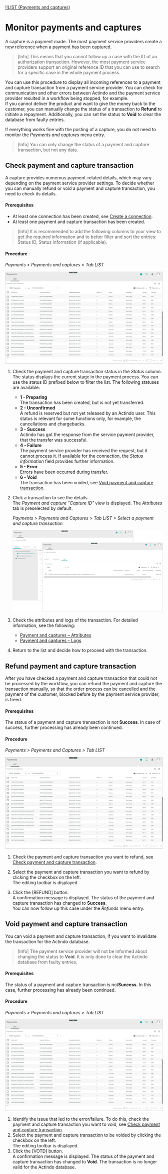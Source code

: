 [!!LIST (Payments and captures)](../UserInterface/02a_ListPaymentsAndCaptures.md)


# Monitor payments and captures

A capture is a payment made. The most payment service providers create a new reference when a payment has been captured.
> [Info] This means that you cannot follow up a case with the ID of an authorization transaction. However, the most payment service providers support an original reference ID that you can use to search for a specific case in the whole payment process.  

You can use this procedure to display all incoming references to a payment and capture transaction from a payment service provider. You can check for communication and other errors between Actindo and the payment service provider resulted in a workflow being stopped, for example.   
If you cannot deliver the product and want to give the money back to the customer, you can manually change the status of a transaction to **Refund** to initiate a repayment. Additionally, you can set the status to **Void** to clear the database from faulty entries.      

If everything works fine with the posting of a capture, you do not need to monitor the *Payments and captures* menu entry.   
> [Info] You can only change the status of a payment and capture transaction, but not any data.


## Check payment and capture transaction

A capture provides numerous payment-related details, which may vary depending on the payment service provider settings. To decide whether you can manually refund or void a payment and capture transaction, you need to check its details.

#### Prerequisites

- At least one connection has been created, see [Create a connection](../Integration/01_ManageConnection.md#create-a-psp-connection).
- At least one payment and capture transaction has been created.
> [Info] It is recommended to add the following columns to your view to get the required information and to better filter and sort the entries: Status ID, Status information (if applicable).    

#### Procedure

*Payments > Payments and captures > Tab LIST*  

![Payment and capture transactions](../../Assets/Screenshots/Payments/PaymentsCaptures/LISTPaymentsCaptures.png "[Payment and capture transactions]")  


1. Check the payment and capture transaction status in the *Status* column. The status displays the current stage in the payment process. You can use the status ID prefixed below to filter the list. The following statuses are available:   
    - **1 - Preparing**  
        The transaction has been created, but is not yet transferred.
    - **2 - Unconfirmed**   
        A refund is reserved but not yet released by an Actindo user. This status is relevant for some functions only, for example, the cancellations and chargebacks.
    - **3 - Success**  
        Actindo has got the response from the service payment provider, that the transfer was successful.
    - **4 - Failure**   
        The payment service provider has received the request, but it cannot process it. If available for the connection, the *Status information* field provides further information.
    - **5 - Error**   
       Errors have been occurred during transfer.
    - **6 - Void**   
       The transaction has been voided, see [Void payment and capture transaction](#void-payment-and-capture-transaction).
    
2. Click a transaction to see the details.   
    The *Payment and capture "Capture ID"* view is displayed. The *Attributes* tab is preselected by default.   

    *Payments > Payments and Captures > Tab LIST > Select a payment and capture transaction*   

    ![Payment and capture attributes and logs](../../Assets/Screenshots/Payments/PaymentsCaptures/CheckAttributes.png "[Payment and capture attributes and logs]")   

3. Check the attributes and logs of the transaction. For detailed information, see the following:
     - [Payment and captures &ndash; Attributes](../UserInterface/03_ListPaymentsAndCaptures.md#payments-and-captures-–-attributes)
     - [Payment and captures &ndash; Logs](../UserInterface/03_ListPaymentsAndCaptures.md#payments-and-captures-–-logs)
4. Return to the list and decide how to proceed with the transaction.



## Refund payment and capture transaction

After you have checked a payment and capture transaction that could not be processed by the workflow, you can refund the payment and capture the transaction manually, so that the order process can be cancelled and the payment of the customer, blocked before by the payment service provider, is freed.<!---ist das richtig-->


#### Prerequisites

The status of a payment and capture transaction is not **Success**. In case of success, further processing has already been continued. <!---ist das richtig-->

#### Procedure

*Payments > Payments and Captures > Tab LIST*   

![Payment and capture transactions](../../Assets/Screenshots/Payments/PaymentsCaptures/LISTPaymentsCaptures.png "[Payment and capture transactions]")   

1. Check the payment and capture transaction you want to refund, see [Check payment and capture transaction](#check-payment-and-capture-transaction).
2. Select the payment and capture transaction you want to refund by clicking the checkbox on the left.   
    The editing toolbar is displayed.

3. Click the [REFUND] button. <!---was passsiert dann-->   
   A confirmation message is displayed. The status of the payment and capture transaction has changed to **Success**. <!---Stefan, oder "Unconfirmed"?-->   
   You can now follow up this case under the *Refunds* menu entry. <!---Stefan ist das richtig?--> 



## Void payment and capture transaction

You can void a payment and capture transaction, if you want to invalidate the transaction for the Actindo database. 
> [Info] The payment service provider will not be informed about changing the status to **Void**. It is only done to clear the Actindo database from faulty entries.

#### Prerequisites

The status of a payment and capture transaction is not**Success**. In this case, further processing has already been continued. 

#### Procedure
*Payments > Payments and captures > Tab LIST*

![Payment and capture transactions](../../Assets/Screenshots/Payments/PaymentsCaptures/LISTPaymentsCaptures.png "[Payment and capture transactions]")  

 1. Identify the issue that led to the error/failure. To do this, check the payment and capture transaction you want to void, see [Check payment and capture transaction](#check-payment-and-capture-transaction).
2. Select the payment and capture transaction to be voided by clicking the checkbox on the left.   
The editing toolbar is displayed.
3. Click the [VOTD] button.    
   A confirmation message is displayed. The status of the payment and capture transaction has changed to **Void**. The transaction is no longer valid for the Actindo database.